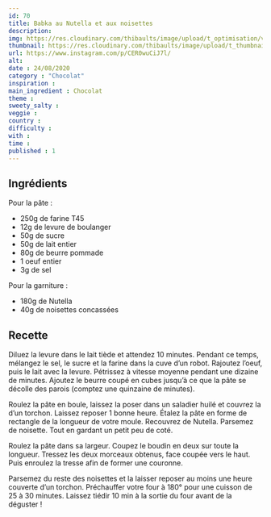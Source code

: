 ```yaml
---
id: 70
title: Babka au Nutella et aux noisettes 
description: 
img: https://res.cloudinary.com/thibaults/image/upload/t_optimisation/v1600517507/Recipes/20200824_babka_nutella.jpg
thumbnail: https://res.cloudinary.com/thibaults/image/upload/t_thumbnail_josie/v1600517507/Recipes/20200824_babka_nutella.jpg
url: https://www.instagram.com/p/CER0wuCiJ7l/
alt: 
date : 24/08/2020
category : "Chocolat"
inspiration :
main_ingredient : Chocolat
theme : 
sweety_salty : 
veggie : 
country :
difficulty :
with : 
time : 
published : 1
---
```


## Ingrédients
Pour la pâte :
 - 250g de farine T45
 - 12g de levure de boulanger
 - 50g de sucre
 - 50g de lait entier
 - 80g de beurre pommade
 - 1 oeuf entier
 - 3g de sel

Pour la garniture :
 - 180g de Nutella
 - 40g de noisettes concassées

## Recette
Diluez la levure dans le lait tiède et attendez 10 minutes. Pendant ce temps, mélangez le sel, le sucre et la farine dans la cuve d’un robot. Rajoutez l’oeuf, puis le lait avec la levure. Pétrissez à vitesse moyenne pendant une dizaine de minutes. Ajoutez le beurre coupé en cubes jusqu’à ce que la pâte se décolle des parois (comptez une quinzaine de minutes).

Roulez la pâte en boule, laissez la poser dans un saladier huilé et couvrez la d’un torchon. Laissez reposer 1 bonne heure. Étalez la pâte en forme de rectangle de la longueur de votre moule. Recouvrez de Nutella. Parsemez de noisette. Tout en gardant un petit peu de coté.

Roulez la pâte dans sa largeur. Coupez le boudin en deux sur toute la longueur. Tressez les deux morceaux obtenus, face coupée vers le haut. Puis enroulez la tresse afin de former une couronne.

Parsemez du reste des noisettes et la laisser reposer au moins une heure couverte d’un torchon. Préchauffer votre four à 180° pour une cuisson de 25 à 30 minutes. Laissez tiédir 10 min à la sortie du four avant de la déguster !
